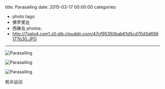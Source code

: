 title: Parasailing
date: 2015-03-17 00:00:00
categories:
- photo
tags:
- 佛罗里达
- 西礁岛
photos:
- http://7xqlo4.com1.z0.glb.clouddn.com/47cf95350bab61d5cd70d3d656177b30.JPG
---

![Parasailing](http://7xqlo4.com1.z0.glb.clouddn.com/df2109afd6564e9af1f6258c0d52909c.JPG)

![Parasailing](http://7xqlo4.com1.z0.glb.clouddn.com/2c1663062f982c6877df051865538527.JPG)

![Parasailing](http://7xqlo4.com1.z0.glb.clouddn.com/5d0909d89d390982d942dc2e3121aab6.JPG)

帆伞运动